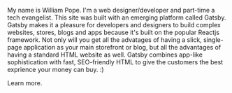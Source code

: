 My name is William Pope. I'm a web designer/developer and part-time a tech evangelist. This site was built with an emerging platform called Gatsby. Gatsby makes it a pleasure for developers and designers to build complex websites, stores, blogs and apps because it's built on the popular Reactjs framework. Not only will you get all the advatages of having a slick, single-page application as your main storefront or blog, but all the advantages of having a standard HTML website as well. Gatsby combines app-like sophistication with fast, SEO-friendly HTML to give the customers the best exprience your money can buy. :)
<p>Learn more.</p>
 